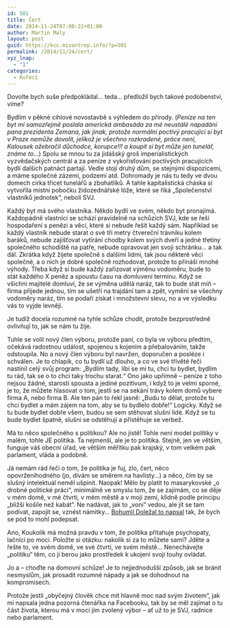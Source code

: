 ```yaml
---
id: 501
title: Čert
date: 2014-11-24T07:00:22+01:00
author: Martin Maly
layout: post
guid: https://kcc.misantrop.info/?p=501
permalink: /2014/11/24/cert/
xyz_lnap:
  - "1"
categories:
  - Kuřecí
---
```

Dovolte bych suše předpokládal&#8230; teda&#8230; předložil bych takové podobenství, víme?

Bydlím v pěkné cihlové novostavbě s výhledem do přírody. (_Peníze na ten byt mi samozřejmě poslala americká ambasáda za mé neustálé napadání pana prezidenta Zemana, jak jinak, protože normální poctivý pracující si byt v Praze nemůže dovolit, jelikož je všechno rozkradené, práce není, Kalousek ožebračil důchodce, korupce!!! a koupit si byt může jen tunelář, známe to&#8230;_) Spolu se mnou tu za jidášský groš imperialistických vyzvědačských centrál a za peníze z vykořisťování poctivých pracujících bydlí dalších patnáct partají. Vedle stojí druhý dům, se stejnými dispozicemi, a máme společné zázemí, podzemí atd. Dohromady je nás tu tedy ve dvou domech cirka třicet tunelářů a zbohatlíků. A tahle kapitalistická cháska si vytvořila místní pobočku židozednářské lóže, které se říká &#8222;Společenství vlastníků jednotek&#8220;, neboli SVJ.

Každý byt má svého vlastníka. Někdo bydlí ve svém, někdo byt pronajímá. Každopádně vlastníci se schází pravidelně na schůzích SVJ, kde se řeší hospodaření s penězi a věci, které si nebude řešit každý sám. Například se každý vlastník nebude starat o své tři metry čtvereční trávníku kolem baráků, nebude zajišťovat vytírání chodby kolem svých dveří a jedné třetiny společného schodiště na patře, nebude opravovat jen svoji schránku&#8230; a tak dál. Zkrátka když žijete společně s dalšími lidmi, tak jsou některé věci společné, a o nich je dobré společně rozhodovat, protože to přináší mnohé výhody. Třeba když si bude každý zařizovat výměnu vodoměru, bude to stát každého X peněz a spoustu času na domluvení termínu. Když se všichni majitelé domluví, že se výměna udělá naráz, tak to bude stát míň &#8211; firma přijede jednou, tím se ušetří na trajdání tam a zpět, vymění se všechny vodoměry naráz, tím se podaří získat i množstevní slevu, no a ve výsledku vás to vyjde levněji.

Je tudíž docela rozumné na tyhle schůze chodit, protože bezprostředně ovlivňují to, jak se nám tu žije.

Tuhle se volil nový člen výboru, protože paní, co byla ve výboru předtím, očekává radostnou událost, spojenou s kojením a přebalováním, takže odstoupila. No a nový člen výboru byl navržen, doporučen a posléze i schválen. Je to chlapík, co tu bydlí už dlouho, a co ve své třívěté řeči nastínil celý svůj program: &#8222;Bydlím tady, líbí se mi tu, chci tu bydlet, bydlím tu rád, tak se o to chci taky trochu starat.&#8220; Ono jako upřímně &#8211; peníze z toho nejsou žádné, starostí spousta a jediné pozitivum, i když to je velmi sporné, je to, že můžete hlasovat o tom, jestli se na sekání trávy kolem domů vybere firma A, nebo firma B. Ale ten pán to řekl jasně: &#8222;Budu to dělat, protože tu chci bydlet a mám zájem na tom, aby se tu bydlelo dobře!&#8220; Logicky. Když se tu bude bydlet dobře všem, budou se sem stěhovat slušní lidé. Když se tu bude bydlet špatně, slušní se odstěhují a přistěhuje se verbež.

Má to něco společného s politikou? Ale no jistě! Tohle není model politiky v malém, tohle JE politika. Ta nejmenší, ale je to politika. Stejně, jen ve větším, funguje váš obecní úřad, ve větším měřítku pak krajský, v tom velkém pak parlament, vláda a podobně.

Já nemám rád řeči o tom, že politika je fuj, zlo, čert, něco opovrženíhodného (jo, dívám se směrem na havlisty&#8230;) a něco, čím by se slušný intelektuál neměl ušpinit. Naopak! Mělo by platit to masarykovské &#8222;o drobné politické práci&#8220;, minimálně ve smyslu tom, že se zajímám, co se děje v mém domě, v mé čtvrti, v mém městě a v mojí zemi, klidně podle principu &#8222;bližší košile než kabát&#8220;. Ne nadávat, jak to &#8222;voni&#8220; vedou, ale jít se tam podívat, zapojit se, vznést námitky&#8230; [Bohumil Doležal to napsal](https://echo24.cz/a/wMQBS/chartiste-k-listopadu-at-se-netvari-ze-sem-spadli-z-oblak) tak, že bych se pod to mohl podepsat.

Ano, Koukolík má možná pravdu v tom, že politika přitahuje psychopaty, lačnící po moci. Položte si otázku: nakolik si za to můžete sami? Jděte a řešte to, ve svém domě, ve své čtvrti, ve svém městě&#8230; Nenechávejte &#8222;politiku&#8220; těm, co ji berou jako prostředek k ukojení svojí touhy ovládat.

Jo a &#8211; choďte na domovní schůze! Je to nejjednodušší způsob, jak se bránit nesmyslům, jak prosadit rozumné nápady a jak se dohodnout na kompromisech.

Protože jestli &#8222;obyčejný člověk chce mít hlavně moc nad svým životem&#8220;, jak mi napsala jedna pozorná čtenářka na Facebooku, tak by se měl zajímat o tu část života, kterou má v moci jím zvolený výbor &#8211; ať už to je SVJ, radnice nebo parlament.